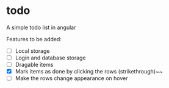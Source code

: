 # todo
A simple todo list in angular

Features to be added:
- [ ] Local storage
- [ ] Login and database storage
- [ ] Dragable items
- [x] Mark items as done by clicking the rows (strikethrough)~~
- [ ] Make the rows change appearance on hover

